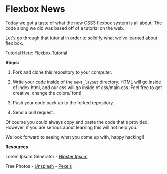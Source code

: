 # Flexbox News

Today we got a taste of what the new CSS3 flexbox system is all about. The code along we did was based off of a tutorial on the web.

Let's go through that tutorial in order to solidify what we've learned about flex box.

Tutorial Here: [Flexbox Tutorial](https://webdesign.tutsplus.com/tutorials/how-to-build-a-news-website-layout-with-flexbox--cms-26611)

**Steps:**

1. Fork and clone this repository to your computer.

2. Write your code inside of the `news_layout` directory. HTML will go inside of index.html, and our css will go inside of css/main.css. Feel free to get creative, change the colors/ font!

3. Push your code back up to the forked repository.

4. Send a pull request.

Of course you could always copy and paste the code that's provided. However, if you are serious about learning this will not help you.

We look forward to seeing what you come up with, happy hacking!!

**Resources**  

Lorem Ipsum Generator - [Hipster Ipsum](https://hipsum.co/)

Free Photos - [Unsplash](https://unsplash.com/)
            - [Pexels](https://www.pexels.com/)
